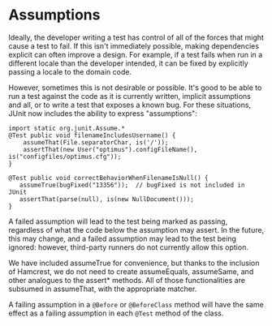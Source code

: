 # Assumptions

Ideally, the developer writing a test has control of all of the forces that might cause a test to fail. If this isn't immediately possible, making dependencies explicit can often improve a design. 
For example, if a test fails when run in a different locale than the developer intended, it can be fixed by explicitly passing a locale to the domain code.

However, sometimes this is not desirable or possible. 
It's good to be able to run a test against the code as it is currently written, implicit assumptions and all, or to write a test that exposes a known bug. For these situations, JUnit now includes the ability to express "assumptions":

    import static org.junit.Assume.*
    @Test public void filenameIncludesUsername() {
        assumeThat(File.separatorChar, is('/'));
        assertThat(new User("optimus").configFileName(), is("configfiles/optimus.cfg"));
    }

    @Test public void correctBehaviorWhenFilenameIsNull() {
       assumeTrue(bugFixed("13356"));  // bugFixed is not included in JUnit
       assertThat(parse(null), is(new NullDocument()));
    }

A failed assumption will lead to the test being marked as passing, regardless of what the code below the assumption may assert. In the future, this may change, and a failed assumption may lead to the test being ignored: however, third-party runners do not currently allow this option.

We have included assumeTrue for convenience, but thanks to the inclusion of Hamcrest, we do not need to create assumeEquals, assumeSame, and other analogues to the assert* methods. All of those functionalities are subsumed in assumeThat, with the appropriate matcher.

A failing assumption in a `@Before` or `@BeforeClass` method will have the same effect as a failing assumption in each `@Test` method of the class.